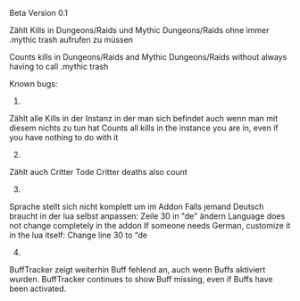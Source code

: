 Beta Version 0.1

Zählt Kills in Dungeons/Raids und Mythic Dungeons/Raids ohne immer .mythic trash aufrufen zu müssen


Counts kills in Dungeons/Raids and Mythic Dungeons/Raids without always having to call .mythic trash

Known bugs:

1. 

Zählt alle Kills in der Instanz in der man sich befindet auch wenn man mit diesem nichts zu tun hat 
Counts all kills in the instance you are in, even if you have nothing to do with it 

2. 

Zählt auch Critter Tode
Critter deaths also count

3. 

Sprache stellt sich nicht komplett um im Addon
Falls jemand Deutsch braucht in der lua selbst anpassen:
Zeile 30 in "de" ändern
Language does not change completely in the addon
If someone needs German, customize it in the lua itself:
Change line 30 to “de

4. 

BuffTracker zeigt weiterhin Buff fehlend an, auch wenn Buffs aktiviert wurden.
BuffTracker continues to show Buff missing, even if Buffs have been activated.
